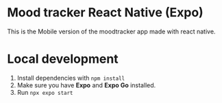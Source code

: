 # Mood tracker React Native (Expo)

This is the Mobile version of the moodtracker app made with react native.


# Local development

 1. Install dependencies with `npm install`
 2. Make sure you have **Expo** and **Expo Go** installed.
 3. Run `npx expo start`
